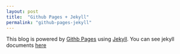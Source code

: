 ```yaml
---
layout: post
title:  "Github Pages + Jekyll"
permalink: "github-pages-jekyll"
---
```

This blog is powered by [Githb Pages](https://pages.github.com/) using [Jekyll](http://jekyllrb.com/).
You can see jekyll documents [here](http://jekyllrb.com/docs/home/)